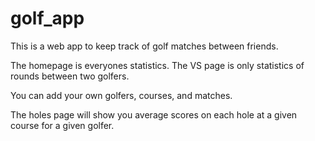 # golf_app
This is a web app to keep track of golf matches between friends. 

The homepage is everyones statistics. The VS page is only statistics of rounds between two golfers. 

You can add your own golfers, courses, and matches.

The holes page will show you average scores on each hole at a given course for a given golfer.
